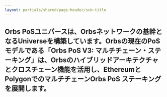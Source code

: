 ```yaml
---
layout: partials/shared/page-header/sub-title
---
```


## Orbs PoSユニバースは、Orbsネットワークの基幹となるUniverseを構築しています。Orbsの現在のPoSモデルである「Orbs PoS V3: マルチチェーン・ステーキング」は、Orbsのハイブリッドアーキテクチャとクロスチェーン機能を活用し、EthereumとPolygonでのマルチチェーンOrbs PoS ステーキングを展開します。

